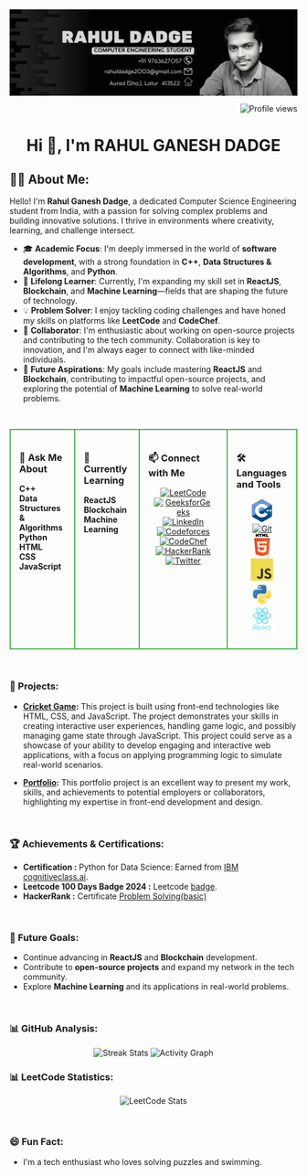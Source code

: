 <img src="https://github.com/rahul124rahul/rahul124rahul/blob/main/Black%20Simple%20Business%20Linkedin%20Banner.png?raw=true" alt="Banner" align="center">

<p align="right"> 
  <img src="https://komarev.com/ghpvc/?username=rahul124rahul&label=Profile%20views&color=0e75b6&style=flat" alt="Profile views" /> 
</p>

<h1 align="center">Hi 👋, I'm RAHUL GANESH DADGE</h1>

## 🧑‍💻 About Me:
Hello! I'm **Rahul Ganesh Dadge**, a dedicated Computer Science Engineering student from India, with a passion for solving complex problems and building innovative solutions. I thrive in environments where creativity, learning, and challenge intersect.

- 🎓 **Academic Focus**: I'm deeply immersed in the world of **software development**, with a strong foundation in **C++**, **Data Structures & Algorithms**, and **Python**.
- 🌱 **Lifelong Learner**: Currently, I'm expanding my skill set in **ReactJS**, **Blockchain**, and **Machine Learning**—fields that are shaping the future of technology.
- 💡 **Problem Solver**: I enjoy tackling coding challenges and have honed my skills on platforms like **LeetCode** and **CodeChef**.
- 🤝 **Collaborator**: I'm enthusiastic about working on open-source projects and contributing to the tech community. Collaboration is key to innovation, and I'm always eager to connect with like-minded individuals.
- 🎯 **Future Aspirations**: My goals include mastering **ReactJS** and **Blockchain**, contributing to impactful open-source projects, and exploring the potential of **Machine Learning** to solve real-world problems.



<br>

<table align="center" style="border-collapse: collapse; width: 100%; max-width: 1000px;">
  <tr>
    <td valign="top" width="25%" style="border: 2px solid #4CAF50; padding: 15px;">
      <h3>💬 Ask Me About</h3>
      <ul style="list-style-type: none; padding: 0; margin: 0;">
        <li><b>C++</b></li>
        <li><b>Data Structures & Algorithms</b></li>
        <li><b>Python</b></li>
        <li><b>HTML</b></li>
        <li><b>CSS</b></li>
        <li><b>JavaScript</b></li>
      </ul>
    </td>
    <td valign="top" width="25%" style="border: 2px solid #4CAF50; padding: 15px;">
      <h3>🌱 Currently Learning</h3>
      <ul style="list-style-type: none; padding: 0; margin: 0;">
        <li><b>ReactJS</b></li>
        <li><b>Blockchain</b></li>
        <li><b>Machine Learning</b></li>
      </ul>
    </td>
    <td valign="top" width="25%" style="border: 2px solid #4CAF50; padding: 15px;">
      <h3>📫 Connect with Me</h3>
      <p align="center">
        <a href="https://leetcode.com/u/rahul124rahul/" target="blank"><img src="https://raw.githubusercontent.com/rahuldkjain/github-profile-readme-generator/master/src/images/icons/Social/leet-code.svg" alt="LeetCode" height="30" width="40" style="margin: 0 10px;"/></a>
        <a href="https://www.geeksforgeeks.org/user/rahul_dadge_2003/" target="blank"><img src="https://raw.githubusercontent.com/rahuldkjain/github-profile-readme-generator/master/src/images/icons/Social/geeks-for-geeks.svg" alt="GeeksforGeeks" height="30" width="40" style="margin: 0 10px;"/></a>
        <a href="https://www.linkedin.com/in/rahul-dadge-221344249/" target="blank"><img src="https://raw.githubusercontent.com/rahuldkjain/github-profile-readme-generator/master/src/images/icons/Social/linked-in-alt.svg" alt="LinkedIn" height="30" width="40" style="margin: 0 10px;"/></a><br>
        <a href="https://codeforces.com/profile/rahuldadge" target="blank"><img src="https://raw.githubusercontent.com/rahuldkjain/github-profile-readme-generator/master/src/images/icons/Social/codeforces.svg" alt="Codeforces" height="30" width="40" style="margin: 0 10px;"/></a>
        <a href="https://www.codechef.com/users/rahuldadge123" target="blank"><img src="https://cdn.jsdelivr.net/npm/simple-icons@3.1.0/icons/codechef.svg" alt="CodeChef" height="30" width="40" style="margin: 0 10px;"/></a>
        <a href="https://www.hackerrank.com/profile/iamsrahulgd" target="blank"><img src="https://raw.githubusercontent.com/rahuldkjain/github-profile-readme-generator/master/src/images/icons/Social/hackerrank.svg" alt="HackerRank" height="30" width="40" style="margin: 0 10px;"/></a><br>
        <a href="https://twitter.com/rahul_g_d_19" target="blank"><img src="https://raw.githubusercontent.com/rahuldkjain/github-profile-readme-generator/master/src/images/icons/Social/twitter.svg" alt="Twitter" height="30" width="40" style="margin: 0 10px;"/></a>
      </p>
    </td>
    <td valign="top" width="25%" style="border: 2px solid #4CAF50; padding: 15px;">
      <h3>🛠️ Languages and Tools</h3>
      <p align="center">
        <a href="https://www.w3schools.com/cpp/" target="_blank" rel="noreferrer"> 
          <img src="https://raw.githubusercontent.com/devicons/devicon/master/icons/cplusplus/cplusplus-original.svg" alt="C++" width="40" height="40" style="margin: 0 10px;"/> 
        </a> 
        <a href="https://git-scm.com/" target="_blank" rel="noreferrer"> 
          <img src="https://www.vectorlogo.zone/logos/git-scm/git-scm-icon.svg" alt="Git" width="40" height="40" style="margin: 0 10px;"/> 
        </a> 
        <a href="https://www.w3.org/html/" target="_blank" rel="noreferrer"> 
          <img src="https://raw.githubusercontent.com/devicons/devicon/master/icons/html5/html5-original-wordmark.svg" alt="HTML5" width="40" height="40" style="margin: 0 10px;"/> 
        </a> <br>
        <a href="https://developer.mozilla.org/en-US/docs/Web/JavaScript" target="_blank" rel="noreferrer"> 
          <img src="https://raw.githubusercontent.com/devicons/devicon/master/icons/javascript/javascript-original.svg" alt="JavaScript" width="40" height="40" style="margin: 0 10px;"/> 
        </a>  
        <a href="https://www.python.org" target="_blank" rel="noreferrer"> 
          <img src="https://raw.githubusercontent.com/devicons/devicon/master/icons/python/python-original.svg" alt="Python" width="40" height="40" style="margin: 0 10px;"/> 
        </a> 
        <a href="https://reactjs.org/" target="_blank" rel="noreferrer"> 
          <img src="https://raw.githubusercontent.com/devicons/devicon/master/icons/react/react-original-wordmark.svg" alt="React" width="40" height="40" style="margin: 0 10px;"/> 
        </a>
      </p>
    </td>
  </tr>
</table>

<br>

### 🚀 Projects:
- **[Cricket Game](https://github.com/rahul124rahul/Web_Development/tree/main/Front%20End%20Development/Projects/Cricket%20Game):** This project is built using front-end technologies like HTML, CSS, and JavaScript. The project demonstrates your skills in creating interactive user experiences, handling game logic, and possibly managing game state through JavaScript. This project could serve as a showcase of your ability to develop engaging and interactive web applications, with a focus on applying programming logic to simulate real-world scenarios.

- **[Portfolio](https://github.com/rahul124rahul/CodsSoft/tree/main/Level-1/Task-2%20Portfolio):** This portfolio project is an excellent way to present my work, skills, and achievements to potential employers or collaborators, highlighting my expertise in front-end development and design.

<br>

### 🏆 Achievements & Certifications:
- **Certification :** Python for Data Science: Earned from [IBM cognitiveclass.ai](https://courses.cognitiveclass.ai/certificates/8ca57f861d6548b39b693991f9b49f21).
- **Leetcode 100 Days Badge 2024 :** Leetcode [badge](https://leetcode.com/u/rahul124rahul/).
- **HackerRank :** Certificate [Problem Solving(basic)](https://www.hackerrank.com/certificates/5ffdea216b62)

<br>

### 🎯 Future Goals:
- Continue advancing in **ReactJS** and **Blockchain** development.
- Contribute to **open-source projects** and expand my network in the tech community.
- Explore **Machine Learning** and its applications in real-world problems.

<br>


### 📊 GitHub Analysis:
<p align="center">
  <img align="center" src="https://github-readme-streak-stats.herokuapp.com/?user=rahul124rahul&theme=radical&hide_border=true&background=0d1117&stroke=44475a&ring=ff6b81&fire=ff6b81&currStreakNum=5&sideNums=f8f8f2&currStreakLabel=ff6b81&sideLabels=f8f8f2&dates=bd93f9&date=20240904" alt="Streak Stats"/>
  <img align="center" src="https://github-readme-activity-graph.vercel.app/graph?username=rahul124rahul&theme=react-dark&bg_color=0d1117&color=ffffff&line=3b82f6&point=60a5fa&hide_border=true&v=4" alt="Activity Graph"/>

</p>









### 📊 LeetCode Statistics:
<p align="center">
  <img src="https://leetcard.jacoblin.cool/rahul124rahul?ext=heatmap&theme=dark" alt="LeetCode Stats" />
</p>






<br>

### 😄 Fun Fact:
- I'm a tech enthusiast who loves solving puzzles and swimming.






